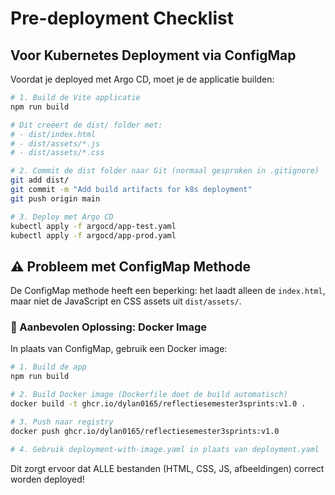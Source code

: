 # Pre-deployment Checklist

## Voor Kubernetes Deployment via ConfigMap

Voordat je deployed met Argo CD, moet je de applicatie builden:

```bash
# 1. Build de Vite applicatie
npm run build

# Dit creëert de dist/ folder met:
# - dist/index.html
# - dist/assets/*.js
# - dist/assets/*.css

# 2. Commit de dist folder naar Git (normaal gesproken in .gitignore)
git add dist/
git commit -m "Add build artifacts for k8s deployment"
git push origin main

# 3. Deploy met Argo CD
kubectl apply -f argocd/app-test.yaml
kubectl apply -f argocd/app-prod.yaml
```

## ⚠️ Probleem met ConfigMap Methode

De ConfigMap methode heeft een beperking: het laadt alleen de `index.html`, maar niet de JavaScript en CSS assets uit `dist/assets/`.

### 🎯 Aanbevolen Oplossing: Docker Image

In plaats van ConfigMap, gebruik een Docker image:

```bash
# 1. Build de app
npm run build

# 2. Build Docker image (Dockerfile doet de build automatisch)
docker build -t ghcr.io/dylan0165/reflectiesemester3sprints:v1.0 .

# 3. Push naar registry
docker push ghcr.io/dylan0165/reflectiesemester3sprints:v1.0

# 4. Gebruik deployment-with-image.yaml in plaats van deployment.yaml
```

Dit zorgt ervoor dat ALLE bestanden (HTML, CSS, JS, afbeeldingen) correct worden deployed!
